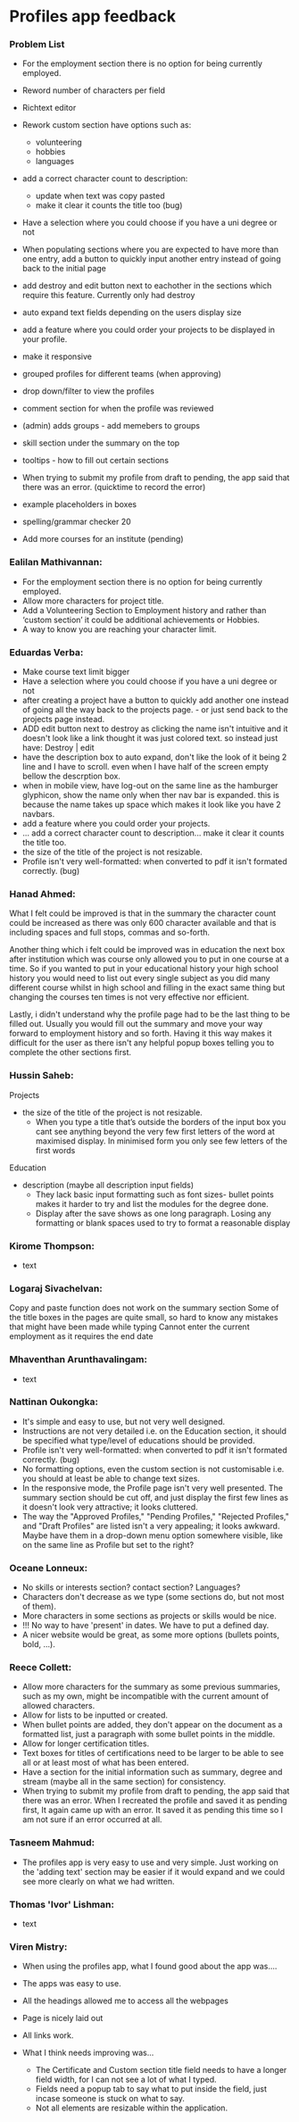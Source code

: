 # Profiles app feedback
  
### Problem List
* For the employment section there is no option for being currently employed.
* Reword number of characters per field
* Richtext editor
* Rework custom section have options such as: 
   * volunteering
   * hobbies
   * languages
* add a correct character count to description: 
   * update when text was copy pasted
   * make it clear it counts the title too (bug)
* Have a selection where you could choose if you have a uni degree or not  
* When populating sections where you are expected to have more than one entry, add a button to quickly input another entry instead of going back to the initial page
* add destroy and edit button next to eachother in the sections which require this feature. Currently only had destroy
* auto expand text fields depending on the users display size
* add a feature where you could order your projects to be displayed in your profile.
* make it responsive  
* grouped profiles for different teams (when approving) 
* drop down/filter to view the profiles
* comment section for when the profile was reviewed  
* (admin) adds groups - add memebers to groups
* skill section under the summary on the top  
* tooltips - how to fill out certain sections
* When trying to submit my profile from draft to pending, the app said that there was an error. (quicktime to record the error)
* example placeholders in boxes
* spelling/grammar checker 
20


* Add more courses for an institute (pending)





### Ealilan Mathivannan:  
* For the employment section there is no option for being currently employed.
* Allow more characters for project title.
* Add a Volunteering Section to Employment history and rather than ‘custom section’ it could be additional achievements or Hobbies.
* A way to know you are reaching your character limit.


### Eduardas Verba:  
* Make course text limit bigger  
* Have a selection where you could choose if you have a uni degree or not  
* after creating a project have a button to quickly add another one instead of going all the way back to the projects page. - or just send back to the projects page instead.  
* ADD edit button next to destroy as clicking the name isn't intuitive and it doesn't look like a link thought it was just colored text. so instead just have: Destroy | edit  
* have the description box to auto expand, don't like the look of it being 2 line and I have to scroll. even when I have half of the screen empty bellow the descrption box.  
* when in mobile view, have log-out on the same line as the hamburger glyphicon, show the name only when ther nav bar is expanded. this is because the name takes up space which makes it look like you have 2 navbars.  
* add a feature where you could order your projects.  
* ... add a correct character count to description... make it clear it counts the title too.  
*  the size of the title of the project is not resizable.  
*   Profile isn't very well-formatted: when converted to pdf it isn't formated correctly. (bug)

### Hanad Ahmed:  
What I felt could be improved is that in the summary the character count could be increased as there was only 600 character available and that is including spaces and full stops, commas and so-forth.

Another thing which i felt could be improved was in education the next box after institution which was course only allowed you to put in one course at a time. So if you wanted to put in your educational history your high school history you would need to list out every single subject as you did many different course whilst in high school and filling in the exact same thing but changing the courses ten times is not very effective nor efficient.

Lastly, i didn't understand why the profile page had to be the last thing to be filled out. Usually you would fill out the summary and move your way forward to employment history and so forth. Having it this way makes it difficult for the user as there isn't any helpful popup boxes telling you to complete the other sections first.

### Hussin Saheb:  
Projects

*  the size of the title of the project is not resizable.  
    * When you type a title that’s outside the borders of the input box you cant see anything beyond the very few first letters of the word at maximised display. In minimised form you only see few letters of the first words

Education
* description (maybe all description input fields)
    * They lack basic input formatting such as font sizes- bullet points makes it harder to try and list the modules for the degree done.
    * Display after the save shows as one long paragraph. Losing any formatting or blank spaces used to try to format a reasonable display

### Kirome Thompson:  
* text

### Logaraj Sivachelvan:  

Copy and paste function does not work on the summary section
Some of the title boxes in the pages are quite small, so hard to know any mistakes that might have been made while typing
Cannot enter the current employment as it requires  the end date


### Mhaventhan Arunthavalingam:  
* text

### Nattinan Oukongka:  
*  It's simple and easy to use, but not very well designed.
*  Instructions are not very detailed i.e. on the Education section, it should be specified what type/level of educations should be provided.
*   Profile isn't very well-formatted: when converted to pdf it isn't formated correctly. (bug)
*   No formatting options, even the custom section is not customisable i.e. you should at least be able to change text sizes.
*   In the responsive mode, the Profile page isn't very well presented. The summary section should be cut off, and just display the first few lines as it doesn't look very attractive; it looks cluttered.
*   The way the "Approved Profiles," "Pending Profiles," "Rejected Profiles," and "Draft Profiles" are listed isn't a very appealing; it looks awkward. Maybe have them in a drop-down menu option somewhere visible, like on the same line as Profile but set to the right?

### Oceane Lonneux:  
* No skills or interests section? contact section? Languages?
* Characters don't decrease as we type (some sections do, but not most of them).
* More characters in some sections as projects or skills would be nice.
* !!! No way to have 'present' in dates. We have to put a defined day.
* A nicer website would be great, as some more options (bullets points, bold, ...).


### Reece Collett:  
* Allow more characters for the summary as some previous summaries, such as my own, might be incompatible with the current amount of allowed characters.
* Allow for lists to be inputted or created.
* When bullet points are added, they don't appear on the document as a formatted list, just a paragraph with some bullet points in the middle.
* Allow for longer certification titles.
* Text boxes for titles of certifications need to be larger to be able to see all or at least most of what has been entered.
* Have a section for the initial information such as summary, degree and stream (maybe all in the same section) for consistency.
* When trying to submit my profile from draft to pending, the app said that there was an error. When I recreated the profile and saved it as pending first, It again came up with an error. It saved it as pending this time so I am not sure if an error occurred at all.

### Tasneem Mahmud:  
* The profiles app is very easy to use and very simple. Just working on the 'adding text' section may be easier if it would expand and we could see more clearly on what we had written. 


### Thomas 'Ivor' Lishman:  
* text

### Viren Mistry:  

* When using the profiles app, what I found good about the app was....
 * The apps was easy to use.
 * All the headings allowed me to access all the webpages
 * Page is nicely laid out
 * All links work.

* What I think needs improving was...
  * The Certificate and Custom section title field needs to have a longer field width, for I can not see a lot of what I typed.
  * Fields need a popup tab to say what to put inside the field, just incase someone is stuck on what to say.
  * Not all elements are resizable within the application.
  

